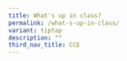 ```yaml
---
title: What's up in class?
permalink: /what-s-up-in-class/
variant: tiptap
description: ""
third_nav_title: CCE
---
```

